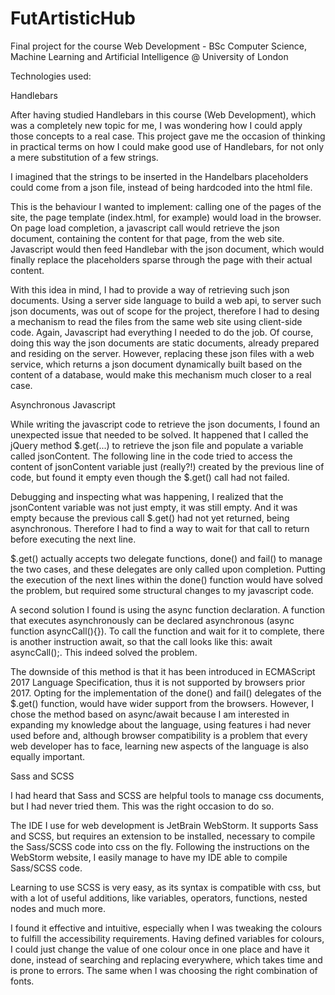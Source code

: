 # FutArtisticHub
Final project for the course Web Development - BSc Computer Science, Machine Learning and Artificial Intelligence @ University of London

Technologies used:

Handlebars

After having studied Handlebars in this course (Web Development), which was a completely new topic for me, I was wondering how I could apply those concepts to a real case.
This project gave me the occasion of thinking in practical terms on how I could make good use of Handlebars, for not only a mere substitution of a few strings.

I imagined that the strings to be inserted in the Handelbars placeholders could come from a json file, instead of being hardcoded into the html file.

This is the behaviour I wanted to implement: calling one of the pages of the site, the page template (index.html, for example) would load in the browser.
On page load completion, a javascript call would retrieve the json document, containing the content for that page, from the web site.
Javascript would then feed Handlebar with the json document, which would finally replace the placeholders sparse through the page with their actual content.

With this idea in mind, I had to provide a way of retrieving such json documents.
Using a server side language to build a web api, to server such json documents, was out of scope for the project, therefore I had to desing a mechanism to read the files from the same web site using client-side code.
Again, Javascript had everything I needed to do the job. Of course, doing this way the json documents are static documents, already prepared and residing on the server. However, replacing these json files with a web service, which returns a json document dynamically built based on the content of a database, would make this mechanism much closer to a real case.

Asynchronous Javascript

While writing the javascript code to retrieve the json documents, I found an unexpected issue that needed to be solved.
It happened that I called the jQuery method $.get(...) to retrieve the json file and populate a variable called jsonContent. The following line in the code tried to access the content of jsonContent variable just (really?!) created by the previous line of code, but found it empty even though the $.get() call had not failed.

Debugging and inspecting what was happening, I realized that the jsonContent variable was not just empty, it was still empty. And it was empty because the previous call $.get() had not yet returned, being asynchronous. Therefore I had to find a way to wait for that call to return before executing the next line.

$.get() actually accepts two delegate functions, done() and fail() to manage the two cases, and these delegates are only called upon completion. Putting the execution of the next lines within the done() function would have solved the problem, but required some structural changes to my javascript code.

A second solution I found is using the async function declaration. A function that executes asynchronously can be declared asynchronous (async function asyncCall(){}).
To call the function and wait for it to complete, there is another instruction await, so that the call looks like this: await asyncCall();.
This indeed solved the problem.

The downside of this method is that it has been introduced in ECMAScript 2017 Language Specification, thus it is not supported by browsers prior 2017. Opting for the implementation of the done() and fail() delegates of the $.get() function, would have wider support from the browsers. However, I chose the method based on async/await because I am interested in expanding my knowledge about the language, using features i had never used before and, although browser compatibility is a problem that every web developer has to face, learning new aspects of the language is also equally important.

Sass and SCSS

I had heard that Sass and SCSS are helpful tools to manage css documents, but I had never tried them. This was the right occasion to do so.

The IDE I use for web development is JetBrain WebStorm. It supports Sass and SCSS, but requires an extension to be installed, necessary to compile the Sass/SCSS code into css on the fly. Following the instructions on the WebStorm website, I easily manage to have my IDE able to compile Sass/SCSS code.

Learning to use SCSS is very easy, as its syntax is compatible with css, but with a lot of useful additions, like variables, operators, functions, nested nodes and much more.

I found it effective and intuitive, especially when I was tweaking the colours to fulfill the accessibility requirements. Having defined variables for colours, I could just change the value of one colour once in one place and have it done, instead of searching and replacing everywhere, which takes time and is prone to errors. The same when I was choosing the right combination of fonts.
